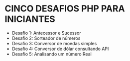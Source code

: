 # CINCO DESAFIOS PHP PARA INICIANTES
* Desafio 1: Antecessor e Sucessor
* Desafio 2: Sorteador de números
* Desafio 3: Conversor de moedas simples
* Desafio 4: Conversor de dólar consultando API
* Desafio 5: Analisando um número Real